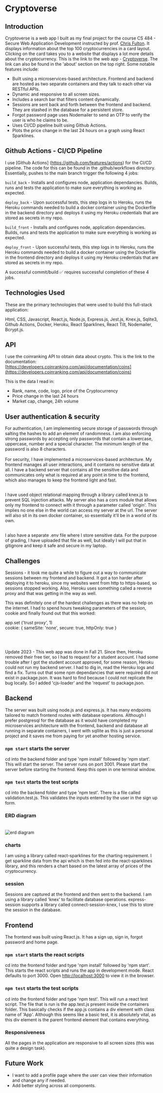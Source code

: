 # Cryptoverse

## Introduction

Cryptoverse is a web app I built as my final project for the course CS 484 - Secure Web Application Development instructed by prof. [Chris Fulton](https://www.linkedin.com/in/christopher-fulton-5a053a17). It displays information about the top 100 cryptocurrencies in a card layout. Clicking on the card takes you to a website that displays a lot more details about the cryptocurrency. This is the link to the web app - [Cryptoverse](https://cryptoversefront.herokuapp.com). The link can also be found in the 'about' section on the top right. Some notable features include:

- Built using a microservices-based architecture. Frontend and backend are hosted as two separate containers and they talk to each other via RESTful APIs.
- Dynamic and responsive to all screen sizes.
- Includes a search bar that filters content dynamically.
- Sessions are sent back and forth between the frontend and backend. They are stashed in the database for a persistent store.
- Forgot password page uses Nodemailer to send an OTP to verify the user is who he claims to be.
- Uses CI/CD pipeline built using Github Actions.
- Plots the price change in the last 24 hours on a graph using React Sparklines.

## Github Actions - CI/CD Pipeline

I use [Github Actions] (https://github.com/features/actions) for the CI/CD pipeline. The code for this can be found in the .github/workflows directory. Essentially, pushes to the main branch trigger the following 4 jobs:

`build_back` - Installs and configures node, application dependancies. Builds, runs and tests the application to make sure everything is working as expected.

`deploy_back` - Upon successful tests, this step logs in to Heroku, runs the Heroku commands needed to build a docker container using the Dockerfile in the backend directory and deploys it using my Heroku credentials that are stored as secrets in my repo.

`build_front` - Installs and configures node, application dependancies. Builds, runs and tests the application to make sure everything is working as expected.

`deploy_front` - Upon successful tests, this step logs in to Heroku, runs the Heroku commands needed to build a docker container using the Dockerfile in the frontend directory and deploys it using my Heroku credentials that are stored as secrets in my repo.

A successful commit/build :white_check_mark: requires successful completion of these 4 jobs.

## Technologies Used

These are the primary technologies that were used to build this full-stack application:  <br/>

Html, CSS, Javascript, React.js, Node.js, Express.js, Jest.js, Knex.js, Sqlite3, Github Actions, Docker, Heroku, React Sparklines, React Tilt, Nodemailer, Bcrypt.js.


## API

I use the coinranking API to obtain data about crypto. This is the link to the documentation:
[https://developers.coinranking.com/api/documentation/coins](https://developers.coinranking.com/api/documentation/coins)

This is the data I read in:
- Rank, name, code, logo, price of the Cryptocurrency
- Price change in the last 24 hours
- Market cap, change, 24h volume

 ## User authentication & security

 For authentication, I am implementing secure storage of passwords through salting the hashes to add an element of randomness. I am also enforcing strong passwords by accepting only passwords that contain a lowercase, uppercase, number and a special character. The minimum length of the password is also 8 characters. <br/> <br/>
 For security, I have implemented a microservices-based architecture. My frontend manages all user interactions, and it contains no sensitive data at all. I have a backend server that contains all the sensitive data and communicates only what is required at any point in time to the frontend, which also manages to keep the frontend light and fast. <br/> <br/>

 I have used object relational mapping through a library called knex.js to prevent SQL injection attacks. My server also has a cors module that allows only my frontend to connect with it through a parameter called 'origin'. This implies no one else in the world can access my server at the url. The server will also sit in its own docker container, so essentially it'll be in a world of its own. <br/> <br/>

 I also have a separate .env file where I store sensitive data. For the purpose of grading, I have uploaded that file as well, but ideally I will put that in gitignore and keep it safe and secure in my laptop.

## Challenges

Sessions - it took me quite a while to figure out a way to communicate sessions between my frontend and backend. It got a ton harder after deploying it to heroku, since my websites went from http to https-based, so sessions stopped working. Also, Heroku uses something called a reverse proxy and that was getting in the way as well. <br/>

This was definitely one of the hardest challenges as there was no help on the internet. I had to spend hours tweaking parameters of the session, cookie and finally found out that this worked: <br/>

app.set ('trust proxy', 1) <br/>
cookie: { sameSite: 'none', secure: true, httpOnly: true }

<br/> <br/>

Update 2023 - This web app was done in Fall 21. Since then, Heroku removed their free tier, so I had to request for a student account. I had some trouble after I got the student account approved, for some reason, Heroku could not run my backend server. I had to dig in, read the Heroku logs and find a fix. Turns out that some npm dependancies that were required did not exist in package.json. It was hard to find because I could not replicate the bug locally. So I added 'cjs-loader' and the 'request' to package.json.

## Backend

The server was built using node.js and express.js. It has many endpoints tailored to match frontend routes with database operations. Although I prefer postgresql for the database as it would have completed my microservices architecture with the frontend, backend and database all running in separate containers, I went with sqllite as this is just a personal project and it saves me from paying for yet another hosting service.

### `npm start` starts the server

cd into the backend folder and type 'npm install' followed by 'npm start'. This will start the server. The server runs on port 3001. Please start the server before starting the frontend. Keep this open in one terminal window.

### `npm test` starts the test scripts

cd into the backend folder and type 'npm test'. There is a file called validation.test.js. This validates the inputs entered by the user in the sign up form.

### ERD diagram <br/><br/>

![erd diagram](./backend/images/erd_diagram.drawio.png)

### charts

I am using a library called react-sparklines for the charting requirement. I get sparkline data from the api which is then fed into the react-sparklines library, and this renders a chart based on the latest array of prices of the cryptocurrency.

### session

Sessions are captured at the frontend and then sent to the backend. I am using a library called 'knex' to facilitate database operations. express-session supports a library called connect-session-knex, I use this to store the session in the database.

## Frontend

The frontend was built using React.js. It has a sign up, sign in, forgot password and home page.

### `npm start` starts the react scripts

cd into the frontend folder and type 'npm install' followed by 'npm start'. This starts the react scripts and runs the app in development mode.
React defaults to port 3000. Open [http://localhost:3000](http://localhost:3000) to view it in the browser.

### `npm test` starts the test scripts

cd into the frontend folder and type 'npm test'. This will run a react test script.
The file that is run is the app.test.js present inside the containers folder.
This basically checks if the app.js contains a div element with class name of 'App'.
Although this seems like a basic test, it is absolutely vital, as this div element is the parent frontend element that contains everything.

### Responsiveness

All the pages in the application are responsive to all screen sizes (this was quite a design task).

## Future Work

- I want to add a profile page where the user can view their information and change any if needed.
- Add better styling across all components.